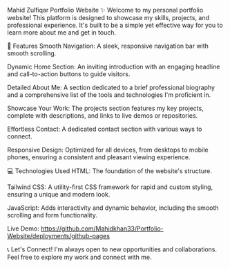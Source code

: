 Mahid Zulfiqar Portfolio Website ✨
Welcome to my personal portfolio website! This platform is designed to showcase my skills, projects, and professional experience. It's built to be a simple yet effective way for you to learn more about me and get in touch.

🚀 Features
Smooth Navigation: A sleek, responsive navigation bar with smooth scrolling.

Dynamic Home Section: An inviting introduction with an engaging headline and call-to-action buttons to guide visitors.

Detailed About Me: A section dedicated to a brief professional biography and a comprehensive list of the tools and technologies I'm proficient in.

Showcase Your Work: The projects section features my key projects, complete with descriptions, and links to live demos or repositories.

Effortless Contact: A dedicated contact section with various ways to connect.

Responsive Design: Optimized for all devices, from desktops to mobile phones, ensuring a consistent and pleasant viewing experience.

💻 Technologies Used
HTML: The foundation of the website's structure.

Tailwind CSS: A utility-first CSS framework for rapid and custom styling, ensuring a unique and modern look.

JavaScript: Adds interactivity and dynamic behavior, including the smooth scrolling and form functionality.

Live Demo: https://github.com/Mahidkhan33/Portfolio-Website/deployments/github-pages

📞 Let's Connect!
I'm always open to new opportunities and collaborations. Feel free to explore my work and connect with me.